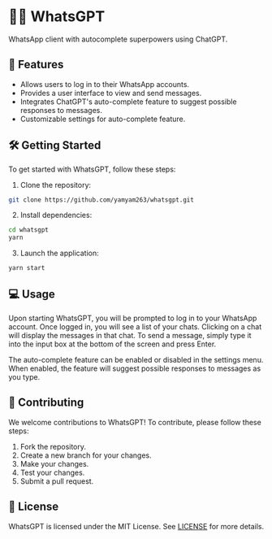 # 💬🧠 WhatsGPT
WhatsApp client with autocomplete superpowers using ChatGPT.

## 🚀 Features 
* Allows users to log in to their WhatsApp accounts.
* Provides a user interface to view and send messages.
* Integrates ChatGPT's auto-complete feature to suggest possible responses to messages.
* Customizable settings for auto-complete feature.

## 🛠️ Getting Started
To get started with WhatsGPT, follow these steps:

1. Clone the repository:
```bash
git clone https://github.com/yamyam263/whatsgpt.git
```
2. Install dependencies:
```bash
cd whatsgpt
yarn
```
3. Launch the application:
```bash
yarn start
```
## 💻 Usage
Upon starting WhatsGPT, you will be prompted to log in to your WhatsApp account. Once logged in, you will see a list of your chats. Clicking on a chat will display the messages in that chat. To send a message, simply type it into the input box at the bottom of the screen and press Enter.

The auto-complete feature can be enabled or disabled in the settings menu. When enabled, the feature will suggest possible responses to messages as you type.

## 🤝 Contributing
We welcome contributions to WhatsGPT! To contribute, please follow these steps:

1. Fork the repository.
2. Create a new branch for your changes.
3. Make your changes.
4. Test your changes.
5. Submit a pull request.
## 📄 License
WhatsGPT is licensed under the MIT License. See [LICENSE](LICENSE) for more details.
